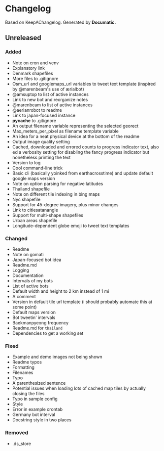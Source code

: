 # Changelog

Based on KeepAChangelog.
Generated by **Documatic.**

## Unreleased

### Added

* Note on cron and venv
* Explanatory link
* Denmark shapefiles
* More files to .gitignore
* Osm_url and googlemaps_url variables to tweet text template (inspired by @marenbeam's use of ærialbot)
* @amsuptop to list of active instances
* Link to new bot and reorganize notes
* @marenbeam to list of active instances
* @aerianrobot to readme
* Link to japan-focused instance
* __pycache__ to .gitignore
* An output filename variable representing the selected georect
* Max_meters_per_pixel as filename template variable
* An idea for a neat physical device at the bottom of the readme
* Output image quality setting
* Cached, downloaded and errored counts to progress indicator text, also ed a verbosity setting for disabling the fancy progress indicator but nonetheless printing the text
* Version to log
* Cool command-line trick
* Basic cli (basically yoinked from earthacrosstime) and update default google maps version
* Note on option parsing for negative latitudes
* Thailand shapefile
* Note on different tile indexing in bing maps
* Nyc shapefile
* Support for 45-degree imagery, plus minor changes
* Link to citiesatanangle
* Support for multi-shape shapefiles
* Urban areas shapefile
* Longitude-dependent globe emoji to tweet text templates

### Changed

* Readme
* Note on gomati
* Japan-focused bot idea
* Readme.md
* Logging
* Documentation
* Intervals of my bots
* List of active bots
* Default width and height to 2 km instead of 1 mi
* A comment
* Version in default tile url template (i should probably automate this at some point)
* Default maps version
* Bot tweetin' intervals
* Baekmanpyeong  frequency
* Readme.md for `thailand`
* Dependencies to get a working set

### Fixed

* Example and demo images not being shown
* Readme typos
* Formatting
* Filenames
* Typo
* A parenthesized sentence
* Potential issues when loading lots of cached map tiles by actually closing the files
* Typo in sample config
* Style
* Error in example crontab
* Germany bot interval
* Docstring style in two places

### Removed

* .ds_store
